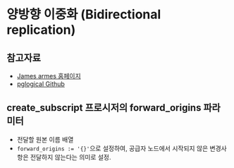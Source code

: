 # 양방향 이중화 (Bidirectional replication)

## 참고자료
- [James armes 홈페이지](https://www.jamesarmes.com/2023/03/bidirectional-replication-postgresql-pglogical.html)
- [pglogical Github](https://github.com/2ndQuadrant/pglogical/tree/REL2_x_STABLE#subscription-management)

## create_subscript 프로시저의 forward_origins 파라미터
- 전달할 원본 이름 배열
- `forward_origins := '{}'`으로 설정하여, 공급자 노드에서 시작되지 않은 변경사항은 전달하지 않는다는 의미로 설정.